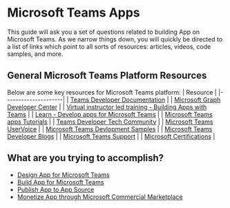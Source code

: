 # Microsoft Teams Apps

This guide will ask you a set of questions related to building App on Microsoft Teams. As we narrow things down, you will quickly be directed to a list 
of links which point to all sorts of resources: articles, videos, code samples, and more. 

## **General Microsoft Teams Platform Resources**
Below are some key resources for Microsoft Teams platform:
| Resource            | 
|---------------------|
| [Teams Developer Documentation](https://docs.microsoft.com/en-us/microsoftteams/platform/) |
| [Microsoft Graph Developer Center](https://developer.microsoft.com/en-us/graph/) |
| [Virtual instructor led training - Building Apps with Teams](https://note.microsoft.com/US-NOGEP-WBNR-FY20-04Apr-14-BuildMicrosoftTeamsAppsBuildingAppsandSolutionswithMicrosoftTeams-SRDEM14680-02_Registration.html) |
| [Learn - Develop apps for Microsoft Teams](https://docs.microsoft.com/en-us/learn/paths/m365-msteams-associate/) |
| [Microsoft Teams apps Tutorials](https://docs.microsoft.com/en-us/microsoftteams/platform/tutorials/code-samples) |
| [Teams Developer Tech Community](https://aka.ms/TeamsCommunity) |
| [Microsoft Teams UserVoice](https://microsoftteams.uservoice.com/) |
| [Microsoft Teams Devlopment Samples](https://pnp.github.io/teams-dev-samples/) |
| [Microsoft Teams Developer Blogs](https://developer.microsoft.com/en-us/microsoft-teams/blogs/) |
| [Microsoft Teams Support](https://support.microsoft.com/en-us/teams) |
| [Microsoft Certifications](https://docs.microsoft.com/en-us/learn/certifications/) |

## What are you trying to accomplish?

* [Design App for Microsoft Teams](/Teams/Design-App-for-Microsoft-Teams.md)
* [Build App for Microsoft Teams](/Teams/Build-App-for-Microsoft-Teams.md)
* [Publish App to App Source](/Teams/Publish-App-to-App-Source.md)
* [Monetize App through Microsoft Commercial Marketplace](/Teams/Monetize-App-through-Microsoft-Commercial-Marketplace.md)

